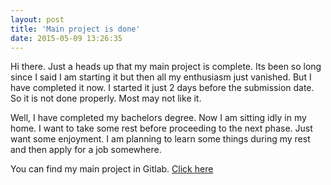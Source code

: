 ```yaml
---
layout: post
title: 'Main project is done'
date: 2015-05-09 13:26:35
---
```

Hi there. Just a heads up that my main project is complete. Its been so long since I said I am starting it but then all my enthusiasm just vanished. But I have completed it now. I started it just 2 days before the submission date. So it is not done properly. Most may not like it.

Well, I have completed my bachelors degree. Now I am sitting idly in my home. I want to take some rest before proceeding to the next phase. Just want some enjoyment. I am planning to learn some things during my rest and then apply for a job somewhere. 

You can find my main project in Gitlab. [Click here](https://gitlab.com/sajinmp/opinia)



